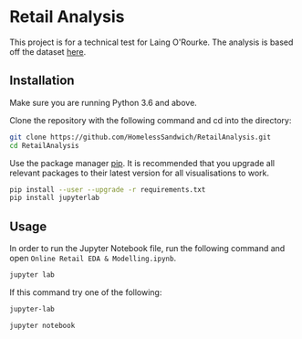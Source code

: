 # Retail Analysis

This project is for a technical test for Laing O'Rourke.
The analysis is based off the dataset [here](http://archive.ics.uci.edu/ml/datasets/Online+Retail#).

## Installation

Make sure you are running Python 3.6 and above.

Clone the repository with the following command and cd into the directory: 
```bash
git clone https://github.com/HomelessSandwich/RetailAnalysis.git
cd RetailAnalysis
```

Use the package manager [pip](https://pip.pypa.io/en/stable/).
It is recommended that you upgrade all relevant packages to their latest version for all visualisations to work.

```bash
pip install --user --upgrade -r requirements.txt
pip install jupyterlab
```

## Usage

In order to run the Jupyter Notebook file, run the following command and open `Online Retail EDA & Modelling.ipynb`.
```bash
jupyter lab
```

If this command try one of the following:
```bash
jupyter-lab
```

```bash
jupyter notebook
```
